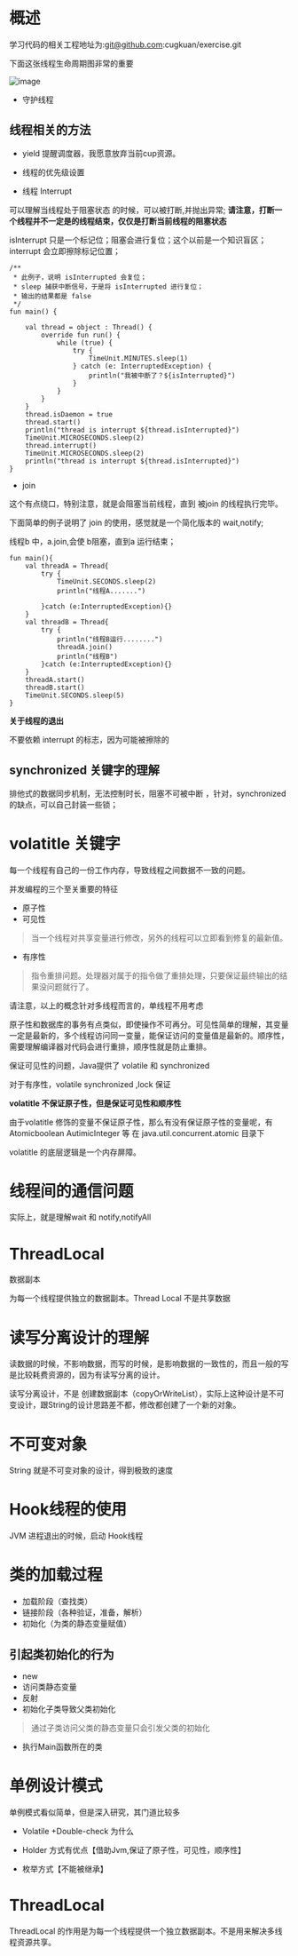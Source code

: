 
# 概述

学习代码的相关工程地址为:git@github.com:cugkuan/exercise.git


下面这张线程生命周期图非常的重要

![image](./img/thread-1.png)

- 守护线程

## 线程相关的方法

 - yield 
  提醒调度器，我愿意放弃当前cup资源。

  - 线程的优先级设置

- 线程 Interrupt 

可以理解当线程处于阻塞状态 的时候，可以被打断,并抛出异常;
**请注意，打断一个线程并不一定是的线程结束，仅仅是打断当前线程的阻塞状态**

isInterrupt 只是一个标记位；阻塞会进行复位；这个以前是一个知识盲区；interrupt 会立即擦除标记位置；


```
/**
 * 此例子，说明 isInterrupted 会复位；
 * sleep 捕获中断信号，于是将 isInterrupted 进行复位；
 * 输出的结果都是 false
 */
fun main() {

    val thread = object : Thread() {
        override fun run() {
            while (true) {
                try {
                    TimeUnit.MINUTES.sleep(1)
                } catch (e: InterruptedException) {
                    println("我被中断了？${isInterrupted}")
                }
            }
        }
    }
    thread.isDaemon = true
    thread.start()
    println("thread is interrupt ${thread.isInterrupted}")
    TimeUnit.MICROSECONDS.sleep(2)
    thread.interrupt()
    TimeUnit.MICROSECONDS.sleep(2)
    println("thread is interrupt ${thread.isInterrupted}")
}
```
- join 

这个有点绕口，特别注意，就是会阻塞当前线程，直到 被join 的线程执行完毕。

下面简单的例子说明了  join 的使用，感觉就是一个简化版本的 wait,notify;

线程b 中，a.join,会使 b阻塞，直到a 运行结束；

```
fun main(){
    val threadA = Thread{
        try {
            TimeUnit.SECONDS.sleep(2)
            println("线程A.......")

        }catch (e:InterruptedException){}
    }
    val threadB = Thread{
        try {
            println("线程B运行........")
            threadA.join()
            println("线程B")
        }catch (e:InterruptedException){}
    }
    threadA.start()
    threadB.start()
    TimeUnit.SECONDS.sleep(5)
}
```


**关于线程的退出**

不要依赖 interrupt 的标志，因为可能被擦除的




## synchronized 关键字的理解

排他式的数据同步机制，无法控制时长，阻塞不可被中断 ，针对，synchronized 的缺点，可以自己封装一些锁；



#  volatitle 关键字

每一个线程有自己的一份工作内存，导致线程之间数据不一致的问题。


并发编程的三个至关重要的特征

- 原子性
- 可见性
> 当一个线程对共享变量进行修改，另外的线程可以立即看到修复的最新值。
- 有序性
> 指令重排问题。处理器对属于的指令做了重排处理，只要保证最终输出的结果没问题就行了。


请注意，以上的概念针对多线程而言的，单线程不用考虑

原子性和数据库的事务有点类似，即使操作不可再分。可见性简单的理解，其变量一定是最新的，多个线程访问同一变量，能保证访问的变量值是最新的。顺序性，需要理解编译器对代码会进行重排，顺序性就是防止重排。


保证可见性的问题，Java提供了 volatile 和 synchronized 

对于有序性，volatile synchronized ,lock 保证


**volatitle 不保证原子性，但是保证可见性和顺序性**


由于volatitle 修饰的变量不保证原子性，那么有没有保证原子性的变量呢，有 Atomicboolean AutimicInteger 等 在 java.util.concurrent.atomic 目录下


volatitle 的底层逻辑是一个内存屏障。


# 线程间的通信问题

实际上，就是理解wait 和 notify,notifyAll


# ThreadLocal

数据副本

为每一个线程提供独立的数据副本。Thread Local 不是共享数据

# 读写分离设计的理解
 

读数据的时候，不影响数据，而写的时候，是影响数据的一致性的，而且一般的写是比较耗费资源的，因为有读写分离的设计。

读写分离设计，不是 创建数据副本（copyOrWriteList），实际上这种设计是不可变设计，跟String的设计思路差不都，修改都创建了一个新的对象。

# 不可变对象

String 就是不可变对象的设计，得到极致的速度

# Hook线程的使用

JVM 进程退出的时候，启动 Hook线程


# 类的加载过程

-  加载阶段（查找类）
- 链接阶段（各种验证，准备，解析）
- 初始化（为类的静态变量赋值）


## 引起类初始化的行为
 
  -  new 
  - 访问类静态变量
  - 反射
  - 初始化子类导致父类初始化
  > 通过子类访问父类的静态变量只会引发父类的初始化
  - 执行Main函数所在的类

# 单例设计模式

单例模式看似简单，但是深入研究，其门道比较多

- Volatile +Double-check 为什么

- Holder 方式有优点【借助Jvm,保证了原子性，可见性，顺序性】

- 枚举方式【不能被继承】


# ThreadLocal 

ThreadLocal 的作用是为每一个线程提供一个独立数据副本。不是用来解决多线程资源共享。
